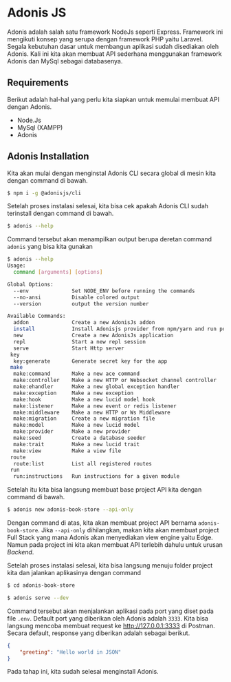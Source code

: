 # Adonis JS

Adonis adalah salah satu framework NodeJs seperti Express. Framework ini mengikuti konsep yang serupa dengan framework PHP yaitu Laravel. Segala kebutuhan dasar untuk membangun aplikasi sudah disediakan oleh Adonis. Kali ini kita akan membuat API sederhana menggunakan framework Adonis dan MySql sebagai databasenya.

## Requirements

Berikut adalah hal-hal yang perlu kita siapkan untuk memulai membuat API dengan Adonis.

- Node.Js
- MySql (XAMPP)
- Adonis

## Adonis Installation

Kita akan mulai dengan menginstal Adonis CLI secara global di mesin kita dengan command di bawah.

```bash
$ npm i -g @adonisjs/cli
```

Setelah proses instalasi selesai, kita bisa cek apakah Adonis CLI sudah terinstall dengan command di bawah.

```bash
$ adonis --help
```

Command tersebut akan menampilkan output berupa deretan command `adonis` yang bisa kita gunakan

```bash
$ adonis --help
Usage:
  command [arguments] [options]

Global Options:
  --env              Set NODE_ENV before running the commands
  --no-ansi          Disable colored output
  --version          output the version number

Available Commands:
  addon              Create a new AdonisJs addon
  install            Install Adonisjs provider from npm/yarn and run post install instructions
  new                Create a new AdonisJs application
  repl               Start a new repl session
  serve              Start Http server
 key
  key:generate       Generate secret key for the app
 make
  make:command       Make a new ace command
  make:controller    Make a new HTTP or Websocket channel controller
  make:ehandler      Make a new global exception handler
  make:exception     Make a new exception
  make:hook          Make a new lucid model hook
  make:listener      Make a new event or redis listener
  make:middleware    Make a new HTTP or Ws Middleware
  make:migration     Create a new migration file
  make:model         Make a new lucid model
  make:provider      Make a new provider
  make:seed          Create a database seeder
  make:trait         Make a new lucid trait
  make:view          Make a view file
 route
  route:list         List all registered routes
 run
  run:instructions   Run instructions for a given module
```

Setelah itu kita bisa langsung membuat base project API kita dengan command di bawah.

```bash
$ adonis new adonis-book-store --api-only
```

Dengan command di atas, kita akan membuat project API bernama `adonis-book-store`. Jika `--api-only` dihilangkan, makan kita akan membuat project Full Stack yang mana Adonis akan menyediakan view engine yaitu Edge. Namun pada project ini kita akan membuat API terlebih dahulu untuk urusan *Backend*.

Setelah proses instalasi selesai, kita bisa langsung menuju folder project kita dan jalankan aplikasinya dengan command 

```bash
$ cd adonis-book-store

$ adonis serve --dev
```

Command tersebut akan menjalankan aplikasi pada port yang diset pada file `.env`. Default port yang diberikan oleh Adonis adalah `3333`. Kita bisa langsung mencoba membuat request ke http://127.0.0.1:3333 di Postman. Secara default, response yang diberikan adalah sebagai berikut.

```json
{
    "greeting": "Hello world in JSON"
}
```

Pada tahap ini, kita sudah selesai menginstall Adonis.